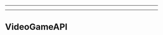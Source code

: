 -----------------------------------------------------------
----------------------------------------------------------------------------------------------------
# VideoGameAPI
